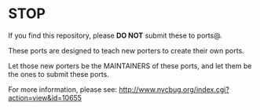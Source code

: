 STOP
====
If you find this repository, please **DO NOT** submit these to ports@.

These ports are designed to teach new porters to create their own ports.

Let those new porters be the MAINTAINERS of these ports, and let them be the
ones to submit these ports.

For more information, please see:
http://www.nycbug.org/index.cgi?action=view&id=10655
